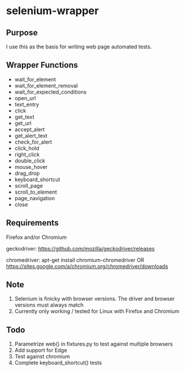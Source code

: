 # selenium-wrapper

## Purpose

I use this as the basis for writing web page automated tests.

## Wrapper Functions
- wait_for_element
- wait_for_element_removal
- wait_for_expected_conditions
- open_url
- text_entry
- click
- get_text
- get_url
- accept_alert
- get_alert_text
- check_for_alert
- click_hold
- right_click
- double_click
- mouse_hover
- drag_drop
- keyboard_shortcut
- scroll_page
- scroll_to_element
- page_navigation
- close

## Requirements

Firefox and/or Chromium

geckodriver: https://github.com/mozilla/geckodriver/releases

chromedriver: apt-get install chromium-chromedriver OR https://sites.google.com/a/chromium.org/chromedriver/downloads

## Note
1. Selenium is finicky with browser versions. The driver and browser versions must always match
2. Currently only working / tested for Linux with Firefox and Chromium

## Todo

1. Parametrize web() in fixtures.py to test against multiple browsers
2. Add support for Edge
3. Test against chromium
4. Complete keyboard_shortcut() tests
